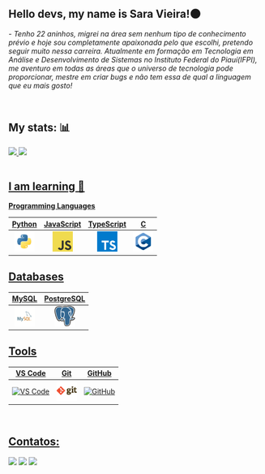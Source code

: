 ## Hello devs, my name is Sara Vieira!🌑
*- Tenho 22 aninhos, migrei na área sem nenhum tipo de conhecimento prévio e hoje sou completamente apaixonada pelo que escolhi, pretendo seguir muito nessa carreira. Atualmente em formação em Tecnologia em Análise e Desenvolvimento de Sistemas no Instituto Federal do Piauí(IFPI), me aventuro em todas as áreas que o universo de tecnologia pode proporcionar, mestre em criar bugs e não tem essa de qual a linguagem que eu mais gosto!*

<div align="center"
img src="![foto2](https://github.com/thedevsara/thedevsara/assets/142101366/88faebec-27bc-45f4-b1f4-6bfa4cb23208)" width="700px" />
</div>

<br>

## My stats: :bar_chart:
<div>
<a href="https://github.com/thedevsara">
<img loading="lazy" height="180em" src="https://github-readme-stats.vercel.app/api/top-langs/?username=thedevsara&layout=compact&langs_count=7&theme=dracula"/>
<img loading="lazy" height="180em" src="https://github-readme-stats.vercel.app/api?username=thedevsara&show_icons=true&theme=dracula&include_all_commits=true&count_private=true"/>
</div>

<br>

## I am learning 💪

**Programming Languages**

| Python | JavaScript | TypeScript | C |
|:------:|:----------:|:----------:|:-:|
| <img title="Python" alt="Python" width="40px" src="https://raw.githubusercontent.com/github/explore/master/topics/python/python.png" /> | <img title="JavaScript" alt="JavaScript" width="40px" src="https://raw.githubusercontent.com/github/explore/master/topics/javascript/javascript.png" /> | <img title="Typescript" alt="Typescript" width="40px" src="https://raw.githubusercontent.com/github/explore/main/topics/typescript/typescript.png"/> | <img title="C" alt="C" width="40px" src="https://raw.githubusercontent.com/github/explore/master/topics/c/c.png" /> |


## Databases

| MySQL | PostgreSQL |
|:-----:|:----------:|
| <img title="MySQL" alt="MySQL" width="40px" src="https://raw.githubusercontent.com/github/explore/main/topics/mysql/mysql.png"> | <img title="PostgreSQL" alt="PostgreSQL" width="40px" src="https://raw.githubusercontent.com/github/explore/main/topics/postgresql/postgresql.png"> |


## Tools

| VS Code | Git | GitHub |
|:-------:|:---:|:------:|
| <img title="VS Code" alt="VS Code" width="40px" src="https://img.icons8.com/fluent/48/000000/visual-studio-code-2019.png"> | <img title="Git" alt="Git" width="40px" src="https://raw.githubusercontent.com/github/explore/master/topics/git/git.png"> | <img title="GitHub" alt="GitHub" width="40px" src="https://github.githubassets.com/images/modules/logos_page/GitHub-Mark.png"> |

<br>


## Contatos:

<div>
<a href="https://instagram.com/saravieira.dev" target="_blank"><img loading="lazy" src="https://img.shields.io/badge/-Instagram-%23E4405F?style=for-the-badge&logo=instagram&logoColor=white" target="_blank"></a>
<a href = "mailto:srbecky02@gmail.com"><img loading="lazy" src="https://img.shields.io/badge/Gmail-D14836?style=for-the-badge&logo=gmail&logoColor=white" target="_blank"></a>
<a href="https://www.linkedin.com/in/sara-vieira-64189b1b3" target="_blank"><img loading="lazy" src="https://img.shields.io/badge/-LinkedIn-%230077B5?style=for-the-badge&logo=linkedin&logoColor=white" target="_blank"></a>   
<div>





